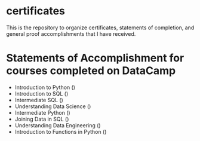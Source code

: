 # certificates
This is the repository to organize certificates, statements of completion, and general proof accomplishments that I have received.

# Statements of Accomplishment for courses completed on DataCamp

- Introduction to Python ()
- Introduction to SQL ()
- Intermediate SQL ()
- Understanding Data Science ()
- Intermediate Python ()
- Joining Data in SQL ()
- Understanding Data Engineering ()
- Introduction to Functions in Python ()

